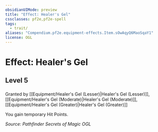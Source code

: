 ```yaml
---
obsidianUIMode: preview
title: "Effect: Healer's Gel"
cssclasses: pf2e,pf2e-spell
tags:
  - trait/
aliases: "Compendium.pf2e.equipment-effects.Item.sOwAqyQ6MaoSqaY1"
license: OGL
---
```

# Effect: Healer's Gel
## Level 5
### 






Granted by [[Equipment/Healer's Gel (Lesser)|Healer's Gel (Lesser)]], [[Equipment/Healer's Gel (Moderate)|Healer's Gel (Moderate)]], [[Equipment/Healer's Gel (Greater)|Healer's Gel (Greater)]]

You gain temporary Hit Points.

*Source: Pathfinder Secrets of Magic*
*OGL*